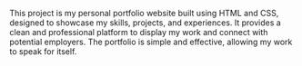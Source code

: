 This project is my personal portfolio website built using HTML and CSS, designed to showcase my skills, projects, and experiences.
It provides a clean and professional platform to display my work and connect with potential employers.
The portfolio is simple and effective, allowing my work to speak for itself.
